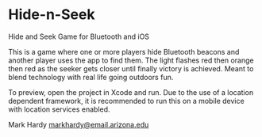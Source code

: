 # Hide-n-Seek
Hide and Seek Game for Bluetooth and iOS

This is a game where one or more players hide Bluetooth beacons and another player uses the app to find them. The light flashes red then orange then red as the seeker gets closer until finally victory is achieved. Meant to blend technology with real life going outdoors fun.

To preview, open the project in Xcode and run. Due to the use of a location dependent framework, it is recommended to run this on a mobile device with location services enabled.

Mark Hardy
markhardy@email.arizona.edu
